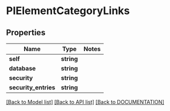 # PIElementCategoryLinks

## Properties
Name | Type | Notes
------------ | ------------- | -------------
**self** | **string**
**database** | **string**
**security** | **string**
**security_entries** | **string**

[[Back to Model list]](../../DOCUMENTATION.md#documentation-for-models) [[Back to API list]](../../DOCUMENTATION.md#documentation-for-api-endpoints) [[Back to DOCUMENTATION]](../../DOCUMENTATION.md)
